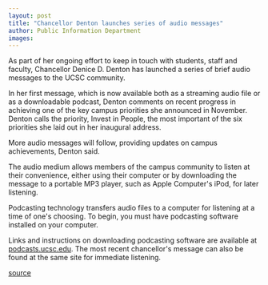 ```yaml
---
layout: post
title: "Chancellor Denton launches series of audio messages"
author: Public Information Department
images:
---
```


As part of her ongoing effort to keep in touch with students, staff and faculty, Chancellor Denice D. Denton has launched a series of brief audio messages to the UCSC community.

In her first message, which is now available both as a streaming audio file or as a downloadable podcast, Denton comments on recent progress in achieving one of the key campus priorities she announced in November. Denton calls the priority, Invest in People, the most important of the six priorities she laid out in her inaugural address.

More audio messages will follow, providing updates on campus achievements, Denton said.

The audio medium allows members of the campus community to listen at their convenience, either using their computer or by downloading the message to a portable MP3 player, such as Apple Computer's iPod, for later listening.

Podcasting technology transfers audio files to a computer for listening at a time of one's choosing. To begin, you must have podcasting software installed on your computer.

Links and instructions on downloading podcasting software are available at [podcasts.ucsc.edu][1]. The most recent chancellor's message can also be found at the same site for immediate listening.

[1]: http://podcasts.ucsc.edu/

[source](http://www1.ucsc.edu/currents/05-06/04-24/podcast.asp "Permalink to podcast")
